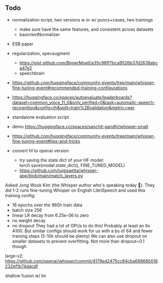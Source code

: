 ## Todo
- normalization script, two versions w or w/ puncs+cases, two trainings
    - make sure have the same features, and consistent across datasets
    - basictextNormalizer

- ESB paper
- regularization, specaugment
    - https://gist.github.com/BirgerMoell/a35c98ff7bca9526b37d2638abca47e2
    - speechbrain
- https://github.com/huggingface/community-events/tree/main/whisper-fine-tuning-event#recommended-training-configurations
- https://huggingface.co/spaces/autoevaluate/leaderboards?dataset=common_voice_11_0&only_verified=0&task=automatic-speech-recognition&config=th&split=train%2Bvalidation&metric=wer
- standalone evaluation script
- demo https://huggingface.co/spaces/sanchit-gandhi/whisper-small
- https://github.com/huggingface/community-events/tree/main/whisper-fine-tuning-event#tips-and-tricks
- convert hf to openai version
    - try saving the state dict of your HF model: torch.save(model.state_dict(), FINE_TUNED_MODEL)
    - https://github.com/luigisaetta/whisper-app/blob/main/match_layers.py



Asked Jong Wook Kim (the Whisper author who's speaking today 👀). They did 1-2 runs fine-tuning Whisper on English LibriSpeech and used this training config:
* 16 epochs over the 960h train data
* batch size 256
* linear LR decay from 6.25e-06 to zero
* no weight decay
* no dropout
They had a lot of GPUs to do this! Probably at least an 8x A100. But similar configs should work for us with a bs of 64 and fewer training steps (5-10k should be plenty)
We can also use dropout on smaller datasets to prevent overfitting. Not more than dropout=0.1 though


large-v2: https://github.com/openai/whisper/commit/4179ed2475cc84cba66868b516232ef1b74dacdf


shallow fusion w/ lm 

